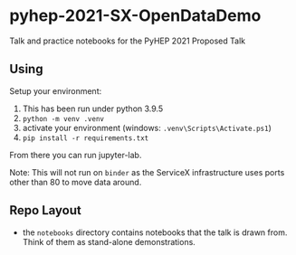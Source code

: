 # pyhep-2021-SX-OpenDataDemo
 Talk and practice notebooks for the PyHEP 2021 Proposed Talk

## Using

Setup your environment:

1. This has been run under python 3.9.5
1. `python -m venv .venv`
1. activate your environment (windows: `.venv\Scripts\Activate.ps1`)
1. `pip install -r requirements.txt`

From there you can run jupyter-lab.

Note: This will not run on `binder` as the ServiceX infrastructure uses ports other than 80 to move data around.

## Repo Layout

* the `notebooks` directory contains notebooks that the talk is drawn from. Think of them as stand-alone demonstrations.
